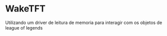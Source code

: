 # WakeTFT

Utilizando um driver de leitura de memoria para interagir com os objetos de league of legends 
